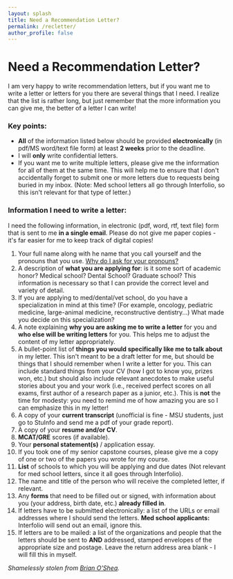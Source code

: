 ```yaml
---
layout: splash
title: Need a Recommendation Letter?
permalink: /recletter/
author_profile: false
---
```


# Need a Recommendation Letter?

I am very happy to write recommendation letters, but if you want me to
write a letter or letters for you there are several things that I need.
I realize that the list is rather long, but just remember that the more
information you can give me, the better of a letter I can write!

### Key points:

-   **All** of the information listed below should be provided
    **electronically** (in pdf/MS word/text file form) at least **2
    weeks** prior to the deadline.
-   I will **only** write confidential letters.
-   If you want me to write multiple letters, please give me the
    information for all of them at the same time. This will help me to
    ensure that I don't accidentally forget to submit one or more
    letters due to requests being buried in my inbox. (Note: Med school
    letters all go through Interfolio, so this isn't relevant for that
    type of letter.)

### Information I need to write a letter:
I need the following information, in electronic (pdf, word, rtf, text
file) form that is sent to me **in a single email**. Please do not give
me paper copies - it's far easier for me to keep track of digital
copies!

1.  Your full name along with he name that you call yourself and the pronouns that you use. [Why do I ask for your pronouns?](https://www.mypronouns.org/)
2.  A description of **what you are applying for**: is it some sort of
    academic honor? Medical school? Dental School? Graduate school? This
    information is necessary so that I can provide the correct level and
    variety of detail.
3.  If you are applying to med/dental/vet school, do you have a
    specialization in mind at this time? (For example, oncology,
    pediatric medicine, large-animal medicine,
    reconstructive dentistry...) What made you decide on this
    specialization?
4.  A note explaining **why you are asking me to write a letter** for
    you and **who else will be writing letters** for you. This helps me
    to adjust the content of my letter appropriately.
5.  A bullet-point list of **things you would specifically like me to
    talk about** in my letter. This isn't meant to be a draft letter for
    me, but should be things that I should remember when I write a
    letter for you. This can include standard things from your CV (how I
    got to know you, prizes won, etc.) but should also include relevant
    anecdotes to make useful stories about you and your work (i.e.,
    received perfect scores on all exams, first author of a research
    paper as a junior, etc.). This is **not** the time for modesty: you
    need to remind me of how amazing you are so I can emphasize this in
    my letter!
6.  A copy of your **current transcript** (unofficial is fine - MSU
    students, just go to StuInfo and send me a pdf of your
    grade report).
7.  A copy of your **resume and/or CV**.
8.  **MCAT/GRE** scores (if available).
9.  Your **personal statement(s)** / application essay.
10.  If you took one of my senior capstone courses, please give me a copy
    of one or two of the papers you wrote for my course.
11. **List** of schools to which you will be applying and due dates (Not
    relevant for med school letters, since it all goes
    through Interfolio).
12. The name and title of the person who will receive the completed
    letter, if relevant.
13. Any **forms** that need to be filled out or signed, with information
    about you (your address, birth date, etc.) **already filled in**.
14. If letters have to be submitted electronically: a list of the URLs
    or email addresses where I should send the letters. **Med school
    applicants:** Interfolio will send out an email, ignore this.
15. If letters are to be mailed: a list of the organizations and people
    that the letters should be sent to **AND** addressed, stamped
    envelopes of the appropriate size and postage. Leave the return
    address area blank - I will fill this in myself.

*Shamelessly stolen from [Brian
O'Shea](http://www.pa.msu.edu/~osheabr).*
